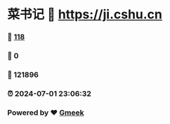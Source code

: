 # 菜书记 :link: https://ji.cshu.cn 
### :page_facing_up: [118](https://ji.cshu.cn/tag.html) 
### :speech_balloon: 0 
### :hibiscus: 121896 
### :alarm_clock: 2024-07-01 23:06:32 
### Powered by :heart: [Gmeek](https://github.com/Meekdai/Gmeek)
